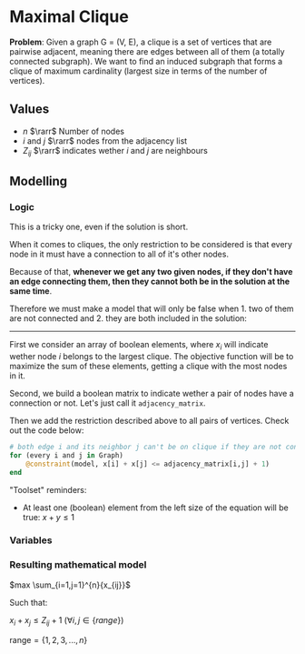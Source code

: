 # Maximal Clique
**Problem**: Given a graph G = (V, E), a clique is a set of vertices that are pairwise adjacent, meaning there are edges between all of them (a totally connected subgraph). We want to find an induced subgraph that forms a clique of maximum cardinality (largest size in terms of the number of vertices).

## Values
- $n$ $\rarr$ Number of nodes
- $i$ and $j$ $\rarr$ nodes from the adjacency list
- $Z_{ij}$ $\rarr$ indicates wether $i$ and $j$ are neighbours

## Modelling
### Logic
This is a tricky one, even if the solution is short.

When it comes to cliques, the only restriction to be considered is that every node in it must have a connection to all of it's other nodes. 

Because of that, **whenever we get any two given nodes, if they don't have an edge connecting them, then they cannot both be in the solution at the same time**.

Therefore we must make a model that will only be false when 1. two of them are not connected and 2. they are both included in the solution:

---

First we consider an array of boolean elements, where $x_i$ will indicate wether node $i$ belongs to the largest clique. The objective function will be to maximize the sum of these elements, getting a clique with the most nodes in it.

Second, we build a boolean matrix to indicate wether a pair of nodes have a connection or not. Let's just call it `adjacency_matrix`.

Then we add the restriction described above to all pairs of vertices. Check out the code below:

```julia
# both edge i and its neighbor j can't be on clique if they are not connected
for (every i and j in Graph)
    @constraint(model, x[i] + x[j] <= adjacency_matrix[i,j] + 1)
end
```

"Toolset" reminders:
- At least one (boolean) element from the left size of the equation will be true: $x + y \leq 1$

### Variables

### Resulting mathematical model
$max \sum_{i=1,j=1}^{n}{x_{ij}}$

Such that:

$x_i + x_j \leq Z_{ij} + 1$ $(\forall i,j \in \{range\})$

$\text{range} = \{1,2,3,...,n\}$